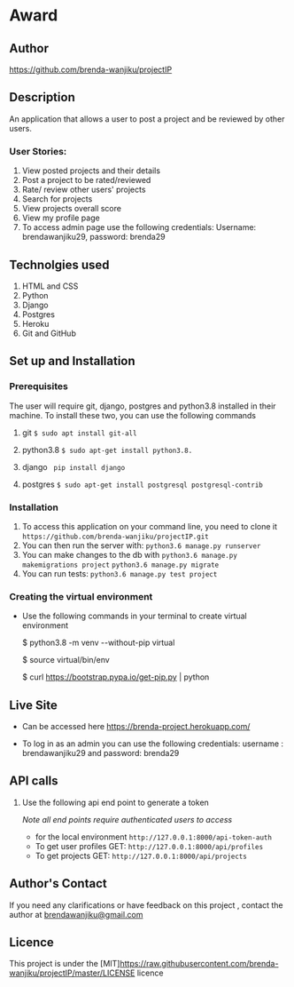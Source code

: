 # Award

## Author
https://github.com/brenda-wanjiku/projectIP

## Description
An application that allows a user to post a project and be reviewed by other users.


### User Stories:
1. View posted projects and their details
1. Post a project to be rated/reviewed
1. Rate/ review other users' projects
1. Search for projects 
1. View projects overall score
1. View my profile page
1. To access admin page use the following credentials: Username: brendawanjiku29, password: brenda29

## Technolgies used
1. HTML and CSS
1. Python
1. Django
1. Postgres
1. Heroku
1. Git and GitHub

## Set up and Installation
### Prerequisites
The user will require git, django, postgres and python3.8 installed in their machine. To install these two, you can use the following commands

1. git
```$ sudo apt install git-all```

2. python3.8
```$ sudo apt-get install python3.8.```

3. django
``` pip install django```

4. postgres
```$ sudo apt-get install postgresql postgresql-contrib```

### Installation
1. To access this application on your command line, you need to clone it 
`https://github.com/brenda-wanjiku/projectIP.git`
2. You can then run the server with:
`python3.6 manage.py runserver`
3. You can make changes to the db with
`python3.6 manage.py makemigrations project`
`python3.6 manage.py migrate`
4. You can run tests:
`python3.6 manage.py test project`


### Creating the virtual environment
* Use the following commands in your terminal to create virtual environment

    $ python3.8 -m venv --without-pip virtual

    $ source virtual/bin/env

    $ curl https://bootstrap.pypa.io/get-pip.py | python



## Live Site
* Can be accessed here https://brenda-project.herokuapp.com/

* To log in as an admin you can use the following credentials:
      username : brendawanjiku29 and password: brenda29

## API calls
1. Use the following api end point to generate a token
    
    *Note all end points require authenticated users to access*

    * for the local environment
        `http://127.0.0.1:8000/api-token-auth`
    * To get user profiles 
        GET: `http://127.0.0.1:8000/api/profiles`
    * To get projects
        GET: `http://127.0.0.1:8000/api/projects`

## Author's Contact
If you need any clarifications or have feedback on this project , contact the author at brendawanjiku@gmail.com


## Licence
This project is under the [MIT]https://raw.githubusercontent.com/brenda-wanjiku/projectIP/master/LICENSE licence
